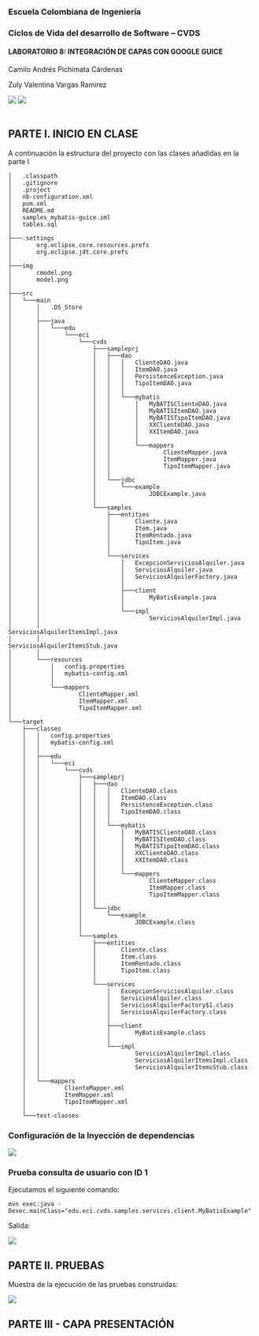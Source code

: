 ### Escuela Colombiana de Ingeniería
### Ciclos de Vida del desarrollo de Software – CVDS
#### LABORATORIO 8: INTEGRACIÓN DE CAPAS CON GOOGLE GUICE

Camilo Andrés Pichimata Cárdenas

Zuly Valentina Vargas Ramirez

<img src="img/model.png">
<img src="img/cmodel.png">
<br></br>

## PARTE I. INICIO EN CLASE

A continuación la estructura del proyecto con las clases añadidas en la parte I

    │   .classpath
    │   .gitignore
    │   .project
    │   nb-configuration.xml
    │   pom.xml
    │   README.md
    │   samples_mybatis-guice.iml
    │   tables.sql
    │
    ├───.settings
    │       org.eclipse.core.resources.prefs
    │       org.eclipse.jdt.core.prefs
    │
    ├───img
    │       cmodel.png
    │       model.png
    │
    ├───src
    │   └───main
    │       │   .DS_Store
    │       │
    │       ├───java
    │       │   └───edu
    │       │       └───eci
    │       │           └───cvds
    │       │               ├───sampleprj
    │       │               │   ├───dao
    │       │               │   │   │   ClienteDAO.java
    │       │               │   │   │   ItemDAO.java
    │       │               │   │   │   PersistenceException.java
    │       │               │   │   │   TipoItemDAO.java
    │       │               │   │   │
    │       │               │   │   └───mybatis
    │       │               │   │       │   MyBATISClienteDAO.java
    │       │               │   │       │   MyBATISItemDAO.java
    │       │               │   │       │   MyBATISTipoItemDAO.java
    │       │               │   │       │   XXClienteDAO.java
    │       │               │   │       │   XXItemDAO.java
    │       │               │   │       │
    │       │               │   │       └───mappers
    │       │               │   │               ClienteMapper.java
    │       │               │   │               ItemMapper.java
    │       │               │   │               TipoItemMapper.java
    │       │               │   │
    │       │               │   └───jdbc
    │       │               │       └───example
    │       │               │               JDBCExample.java
    │       │               │
    │       │               └───samples
    │       │                   ├───entities
    │       │                   │       Cliente.java
    │       │                   │       Item.java
    │       │                   │       ItemRentado.java
    │       │                   │       TipoItem.java
    │       │                   │
    │       │                   └───services
    │       │                       │   ExcepcionServiciosAlquiler.java
    │       │                       │   ServiciosAlquiler.java
    │       │                       │   ServiciosAlquilerFactory.java
    │       │                       │
    │       │                       ├───client
    │       │                       │       MyBatisExample.java
    │       │                       │
    │       │                       └───impl
    │       │                               ServiciosAlquilerImpl.java
    │       │                               ServiciosAlquilerItemsImpl.java
    │       │                               ServiciosAlquilerItemsStub.java
    │       │
    │       └───resources
    │           │   config.properties
    │           │   mybatis-config.xml
    │           │
    │           └───mappers
    │                   ClienteMapper.xml
    │                   ItemMapper.xml
    │                   TipoItemMapper.xml
    │
    └───target
        ├───classes
        │   │   config.properties
        │   │   mybatis-config.xml
        │   │
        │   ├───edu
        │   │   └───eci
        │   │       └───cvds
        │   │           ├───sampleprj
        │   │           │   ├───dao
        │   │           │   │   │   ClienteDAO.class
        │   │           │   │   │   ItemDAO.class
        │   │           │   │   │   PersistenceException.class
        │   │           │   │   │   TipoItemDAO.class
        │   │           │   │   │
        │   │           │   │   └───mybatis
        │   │           │   │       │   MyBATISClienteDAO.class
        │   │           │   │       │   MyBATISItemDAO.class
        │   │           │   │       │   MyBATISTipoItemDAO.class
        │   │           │   │       │   XXClienteDAO.class
        │   │           │   │       │   XXItemDAO.class
        │   │           │   │       │
        │   │           │   │       └───mappers
        │   │           │   │               ClienteMapper.class
        │   │           │   │               ItemMapper.class
        │   │           │   │               TipoItemMapper.class
        │   │           │   │
        │   │           │   └───jdbc
        │   │           │       └───example
        │   │           │               JDBCExample.class
        │   │           │
        │   │           └───samples
        │   │               ├───entities
        │   │               │       Cliente.class
        │   │               │       Item.class
        │   │               │       ItemRentado.class
        │   │               │       TipoItem.class
        │   │               │
        │   │               └───services
        │   │                   │   ExcepcionServiciosAlquiler.class
        │   │                   │   ServiciosAlquiler.class
        │   │                   │   ServiciosAlquilerFactory$1.class
        │   │                   │   ServiciosAlquilerFactory.class
        │   │                   │
        │   │                   ├───client
        │   │                   │       MyBatisExample.class
        │   │                   │
        │   │                   └───impl
        │   │                           ServiciosAlquilerImpl.class
        │   │                           ServiciosAlquilerItemsImpl.class
        │   │                           ServiciosAlquilerItemsStub.class
        │   │
        │   └───mappers
        │           ClienteMapper.xml
        │           ItemMapper.xml
        │           TipoItemMapper.xml
        │
        └───test-classes


### Configuración de la Inyección de dependencias

<img src="img/Inyeccion_Parte1.png">

### Prueba consulta de usuario con ID 1

Ejecutamos el siguiente comando:

    mvn exec:java -Dexec.mainClass="edu.eci.cvds.samples.services.client.MyBatisExample"

Salida:

<img src="img/Consulta_Parte1.png">

## PARTE II. PRUEBAS

Muestra de la ejecución de las pruebas construidas:

<img src="img/captura_pruebas_Parte2.png">

## PARTE III - CAPA PRESENTACIÓN

